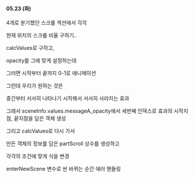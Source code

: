 #### 05.23 (화)



4개로 분기했던 스크롤 섹션에서 각각

현재 위치의 스크롤 비율 구하기..

calcValues로 구하고,



opacity를 그에 맞게 설정하는데

그러면 시작부터 끝까지 0-1로 애니메이션



그런데 우리가 원하는 것은

중간부터 서서히 나타나기 시작해서 서서히 사라지는 효과

그래서 sceneInfo.values.messageA_opacity에서 세번째 인덱스로 효과의 시작지점, 끝지점을 담은 객체 생성



그리고 calcValues로 다시 가서

만든 객체의 정보를 담은 partScroll 상수를 생성하고

각각의 조건에 맞게 식을 변경



enterNewScene 변수로 씬 바뀌는 순간 에러 핸들링
